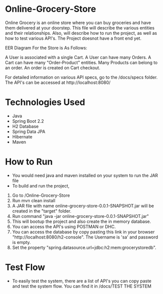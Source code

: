 # Online-Grocery-Store
Online Grocery is an online store where you can buy groceries and have them delivered at your doorstep. This file will describe the various entities and their relationships. Also, will describe how to run the project, as well as how to test various API's. The Project doesnot have a front end yet.

EER Diagram For the Store is As Follows:

A User is associated with a single Cart.
A User can have many Orders.
A Cart can have many "Order-Product" entities.
Many Products can belong to an order.
An order is created on Cart checkout.

For detailed information on various API specs, go to the /docs/specs folder. The API's can be accessed at http://localhost:8080/

# Technologies Used

* Java 
* Spring Boot 2.2
* H2 Database
* Spring Data JPA
* Hibernate
* Maven

# How to Run 

* You would need java and maven installed on your system to run the JAR file
* To build and run the project, 
1. Go to /Online-Grocery-Store 
2. Run mvn clean install
3. A JAR file with name online-grocery-store-0.0.1-SNAPSHOT.jar will be created in the "target" folder.
4. Run command "java -jar online-grocery-store-0.0.1-SNAPSHOT.jar"
5. This will bootup the project and also create the in memory database.
6. You can access the API's using POSTMAN or DHC.
7. You can access the database by copy pasting this link in your browser "http://localhost:8080/h2-console". The Username is 'sa' and password is empty. 
8. Set the property "spring.datasource.url=jdbc:h2:mem:grocerystoredb".

# Test Flow
* To easily test the system, there are a list of API's you can copy paste and test the system flow. You can find it in /docs/TEST THE SYSTEM

